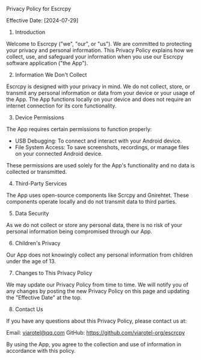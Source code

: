 Privacy Policy for Escrcpy

Effective Date: [2024-07-29]

1. Introduction

Welcome to Escrcpy ("we", "our", or "us"). We are committed to protecting your privacy and personal information. This Privacy Policy explains how we collect, use, and safeguard your information when you use our Escrcpy software application ("the App").

2. Information We Don't Collect

Escrcpy is designed with your privacy in mind. We do not collect, store, or transmit any personal information or data from your device or your usage of the App. The App functions locally on your device and does not require an internet connection for its core functionality.

3. Device Permissions

The App requires certain permissions to function properly:

- USB Debugging: To connect and interact with your Android device.
- File System Access: To save screenshots, recordings, or manage files on your connected Android device.

These permissions are used solely for the App's functionality and no data is collected or transmitted.

4. Third-Party Services

The App uses open-source components like Scrcpy and Gnirehtet. These components operate locally and do not transmit data to third parties.

5. Data Security

As we do not collect or store any personal data, there is no risk of your personal information being compromised through our App.

6. Children's Privacy

Our App does not knowingly collect any personal information from children under the age of 13.

7. Changes to This Privacy Policy

We may update our Privacy Policy from time to time. We will notify you of any changes by posting the new Privacy Policy on this page and updating the "Effective Date" at the top.

8. Contact Us

If you have any questions about this Privacy Policy, please contact us at:

Email: viarotel@qq.com
GitHub: https://github.com/viarotel-org/escrcpy

By using the App, you agree to the collection and use of information in accordance with this policy.
